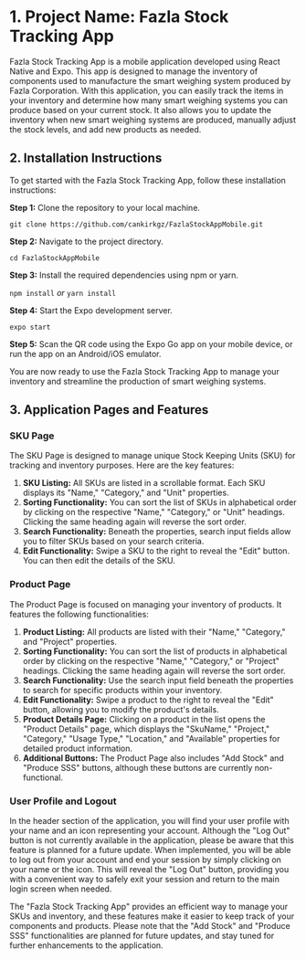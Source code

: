 <h1>1. Project Name: Fazla Stock Tracking App</h1>
    <p>Fazla Stock Tracking App is a mobile application developed using React Native and Expo. This app is designed to manage the inventory of components used to manufacture the smart weighing system produced by Fazla Corporation. With this application, you can easily track the items in your inventory and determine how many smart weighing systems you can produce based on your current stock. It also allows you to update the inventory when new smart weighing systems are produced, manually adjust the stock levels, and add new products as needed.</p>

  <h2>2. Installation Instructions</h2>
  <p>To get started with the Fazla Stock Tracking App, follow these installation instructions:</p>

   <p><strong>Step 1:</strong> Clone the repository to your local machine.</p>
    <code>git clone https://github.com/cankirkgz/FazlaStockAppMobile.git</code>

  <p><strong>Step 2:</strong> Navigate to the project directory.</p>
    <code>cd FazlaStockAppMobile</code>

   <p><strong>Step 3:</strong> Install the required dependencies using npm or yarn.</p>
    <code>npm install</code>
    <em>or</em>
    <code>yarn install</code>

   <p><strong>Step 4:</strong> Start the Expo development server.</p>
    <code>expo start</code>

  <p><strong>Step 5:</strong> Scan the QR code using the Expo Go app on your mobile device, or run the app on an Android/iOS emulator.</p>

  <p>You are now ready to use the Fazla Stock Tracking App to manage your inventory and streamline the production of smart weighing systems.</p>

<h2>3. Application Pages and Features</h1>

<h3>SKU Page</h2>
    <p>The SKU Page is designed to manage unique Stock Keeping Units (SKU) for tracking and inventory purposes. Here are the key features:</p>

 <ol>
        <li><strong>SKU Listing:</strong> All SKUs are listed in a scrollable format. Each SKU displays its "Name," "Category," and "Unit" properties.</li>
        <li><strong>Sorting Functionality:</strong> You can sort the list of SKUs in alphabetical order by clicking on the respective "Name," "Category," or "Unit" headings. Clicking the same heading again will reverse the sort order.</li>
        <li><strong>Search Functionality:</strong> Beneath the properties, search input fields allow you to filter SKUs based on your search criteria.</li>
        <li><strong>Edit Functionality:</strong> Swipe a SKU to the right to reveal the "Edit" button. You can then edit the details of the SKU.</li>
    </ol>

<h3>Product Page</h2>
    <p>The Product Page is focused on managing your inventory of products. It features the following functionalities:</p>

 <ol>
        <li><strong>Product Listing:</strong> All products are listed with their "Name," "Category," and "Project" properties.</li>
        <li><strong>Sorting Functionality:</strong> You can sort the list of products in alphabetical order by clicking on the respective "Name," "Category," or "Project" headings. Clicking the same heading again will reverse the sort order.</li>
        <li><strong>Search Functionality:</strong> Use the search input field beneath the properties to search for specific products within your inventory.</li>
        <li><strong>Edit Functionality:</strong> Swipe a product to the right to reveal the "Edit" button, allowing you to modify the product's details.</li>
        <li><strong>Product Details Page:</strong> Clicking on a product in the list opens the "Product Details" page, which displays the "SkuName," "Project," "Category," "Usage Type," "Location," and "Available" properties for detailed product information.</li>
        <li><strong>Additional Buttons:</strong> The Product Page also includes "Add Stock" and "Produce SSS" buttons, although these buttons are currently non-functional.</li>
    </ol>

<h3>User Profile and Logout</h3>
    <p>In the header section of the application, you will find your user profile with your name and an icon representing your account. Although the "Log Out" button is not currently available in the application, please be aware that this feature is planned for a future update. When implemented, you will be able to log out from your account and end your session by simply clicking on your name or the icon. This will reveal the "Log Out" button, providing you with a convenient way to safely exit your session and return to the main login screen when needed.</p>


 <p>The "Fazla Stock Tracking App" provides an efficient way to manage your SKUs and inventory, and these features make it easier to keep track of your components and products. Please note that the "Add Stock" and "Produce SSS" functionalities are planned for future updates, and stay tuned for further enhancements to the application.</p>

